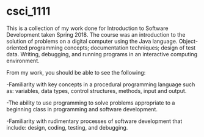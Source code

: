 # csci_1111
This is a collection of my work done for Introduction to Software Development taken Spring 2018. The course was an introduction to the solution of problems on a digital computer using the Java language. Object-oriented programming concepts; documentation techniques; design of test data. Writing, debugging, and running programs in an interactive computing environment.

From my work, you should be able to see the following:

-Familiarity with key concepts in a procedural programming language such as: variables, data types, control structures, methods, input and output.

-The ability to use programming to solve problems appropriate to a beginning class in programming and software development.

-Familiarity with rudimentary processes of software development that include: design, coding, testing, and debugging.
